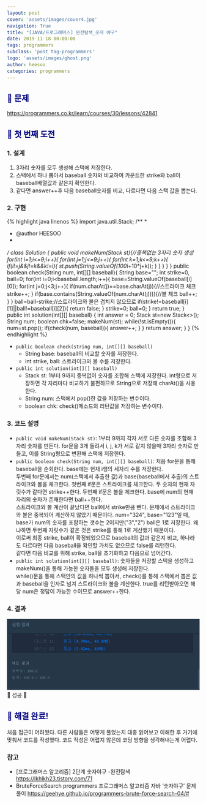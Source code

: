 ```yaml
---
layout: post
cover: 'assets/images/cover4.jpg'
navigation: True
title: "[JAVA/프로그래머스] 완전탐색_숫자 야구"
date: 2019-11-18 00:00:00
tags: programmers
subclass: 'post tag-programmers'
logo: 'assets/images/ghost.png'
author: heesoo
categories: programmers
---
```

## <span style="color:navy">👀 문제</span>
<https://programmers.co.kr/learn/courses/30/lessons/42841>

## <span style="color:navy">👊 첫 번째 도전</span>

### 1. 설계
1. 3자리 숫자를 모두 생성해 스택에 저장한다.
2. 스택에서 하나 뽑아서 baseball 숫자와 비교하여 카운트한 strike와 ball이 baseball배열값과 같은지 확인한다.
3. 같다면 answer++후 다음 baseball숫자를 비교, 다르다면 다음 스택 값을 뽑는다.

### 2. 구현
{% highlight java linenos %}
import java.util.Stack;
/**
 *
 * @author HEESOO
 *
 */
 class Solution {
     public void makeNum(Stack st){//중복없는 3자리 숫자 생성
         for(int i=1;i<=9;i++){
             for(int j=1;j<=9;j++){
                 for(int k=1;k<=9;k++){
                     if(i!=j&&j!=k&&k!=i){
                         st.push(String.valueOf(100*i+10*j+k));
                     }
                 }
             }
         }
     }
     public boolean check(String num, int[][] baseball){
         String base="";
         int strike=0, ball=0;
         for(int i=0;i<baseball.length;i++){
             base=String.valueOf(baseball[i][0]);
             for(int j=0;j<3;j++){
                 if(num.charAt(j)==base.charAt(j)){//스트라이크 체크
                     strike++;
                 }
                 if(base.contains(String.valueOf(num.charAt(j)))){//볼 체크
                     ball++;
                 }
             }
             ball=ball-strike;//스트라이크와 볼은 겹치지 않으므로
             if(strike!=baseball[i][1]||ball!=baseball[i][2]){
                 return false;
             }
             strike=0;
             ball=0;
         }
         return true;
     }
     public int solution(int[][] baseball) {
         int answer = 0;
         Stack<String> st=new Stack<>();
         String num;
         boolean chk=false;
         makeNum(st);
         while(!st.isEmpty()){
             num=st.pop();
             if(check(num, baseball)){
                 answer++;
             }
         }
         return answer;
     }
 }
{% endhighlight %}  

- `public boolean check(string num, int[][] baseball)`
  - String base: baseball의 비교할 숫자를 저장한다.
  - int strike, ball: 스트라이크와 볼 수를 저장한다.
- `public int solution(int[][] baseball)`
  - Stack<String> st: 1부터 9까지 중복없이 숫자를 조합해 스택에 저장한다. int형으로 저장하면 각 자리마다 비교하기 불편하므로 String으로 저장해 charAt()을 사용한다.
  - String num: 스택에서 pop()한 값을 저장하는 변수이다.
  - boolean chk: check()메소드의 리턴값을 저장하는 변수이다.

### 3. 코드 설명  
- `public void makeNum(Stack st)`: 1부터 9까지 각자 서로 다른 숫자를 조합해 3자리 숫자를 만든다. for문을 3개 돌려서 i, j, k가 서로 같지 않을때 3자리 숫자로 만들고, 이를 String형으로 변환해 스택에 저장한다.
- `public boolean check(String num, int[][] baseball)`: 처음 for문을 통해 baseball을 순회한다. base에는 현재 i행의 세자리 수를 저장한다.  
두번째 for문에서는 num(스택에서 추출한 값)과 base(baseball에서 추출)의 스트라이크와 볼을 체크한다. 첫번째 if문은 스트라이크를 체크한다. 두 숫자의 현재 자릿수가 같다면 strike++한다. 두번째 if문은 볼을 체크한다. base에 num의 현재 자리의 숫자가 존재한다면 ball++한다.  
스트라이크와 볼 계산이 끝났다면 ball에서 strike만큼 뺀다. 문제에서 스트라이크와 볼은 중복되어 계산하지 않았기 때문이다. num="324", base="123"일 때, base가 num의 숫자를 포함하는 갯수는 2이지만("3","2") ball은 1로 저장한다. 왜냐하면 두번째 자릿수가 같은 것은 strike를 통해 1로 계산했기 때문이다.  
이로써 최종 strike, ball이 확정되었으므로 baseball의 값과 같은지 비교, 하나라도 다르다면 다음 baseball을 확인할 가치도 없으므로 false를 리턴한다.  
같다면 다음 비교를 위해 strike, ball을 초기화하고 다음으로 넘어간다.
- `public int solution(int[][] baseball)`: 숫자들을 저장할 스택을 생성하고 makeNum()을 통해 가능한 숫자들을 모두 생성해 저장한다.  
while()문을 통해 스택안의 값을 하나씩 뽑아서, check()를 통해 스택에서 뽑은 값과 baseball을 인자로 넘겨 스트라이크와 볼을 계산한다. true를 리턴받아오면 해당 num은 정답이 가능한 수이므로 answer++한다.

### 4. 결과
![실행결과](./assets/images/191117_1.PNG)
🤟 성공 🤟

## <span style="color:navy">👏 해결 완료!</span>
처음 접근이 어려웠다. 다른 사람들은 어떻게 풀었는지 대충 읽어보고 이해한 후 거기에 맞춰서 코드를 작성했다. 코드 작성은 어렵지 않은데 코딩 방향을 생각해내는게 어렵다.

### 참고
- [프로그래머스 알고리즘] 2단계 숫자야구 -완전탐색 <https://lkhlkh23.tistory.com/71>
- BruteForceSearch programmers 프로그래머스 알고리즘 자바 ‘숫자야구’ 문제풀이 <https://geehye.github.io/programmers-brute-force-search-04/#>
